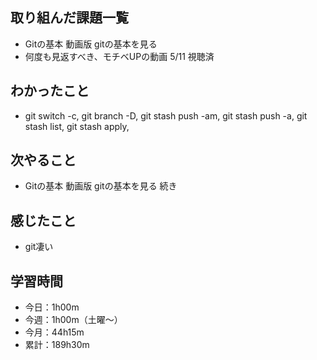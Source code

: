  ## 取り組んだ課題一覧
- Gitの基本 動画版 gitの基本を見る
- 何度も見返すべき、モチベUPの動画 5/11 視聴済
## わかったこと
- git switch -c, git branch -D, git stash push -am, git stash push -a, git stash list, git stash apply,
## 次やること
- Gitの基本 動画版 gitの基本を見る 続き
## 感じたこと
- git凄い
## 学習時間
- 今日：1h00m
- 今週：1h00m（土曜〜）
- 今月：44h15m
- 累計：189h30m
